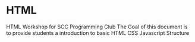 # HTML
HTML Workshop for SCC Programming Club
The Goal of this document is to provide students a introduction to basic HTML CSS Javascript Structure